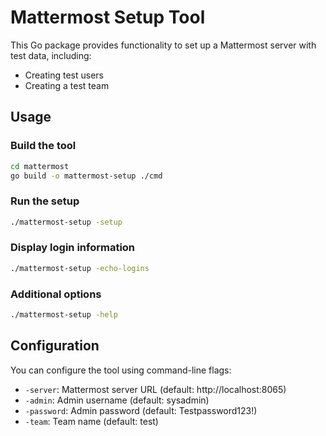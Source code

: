 # Mattermost Setup Tool

This Go package provides functionality to set up a Mattermost server with test data, including:

- Creating test users
- Creating a test team

## Usage

### Build the tool

```bash
cd mattermost
go build -o mattermost-setup ./cmd
```

### Run the setup

```bash
./mattermost-setup -setup
```

### Display login information

```bash
./mattermost-setup -echo-logins
```

### Additional options

```bash
./mattermost-setup -help
```

## Configuration

You can configure the tool using command-line flags:

- `-server`: Mattermost server URL (default: http://localhost:8065)
- `-admin`: Admin username (default: sysadmin)
- `-password`: Admin password (default: Testpassword123!)
- `-team`: Team name (default: test)

